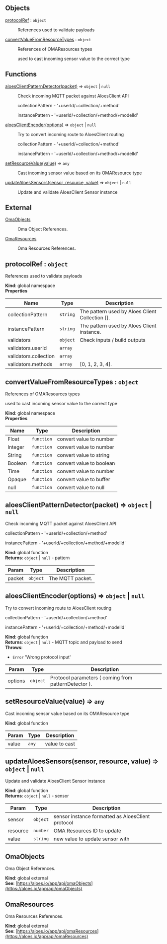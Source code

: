 ## Objects

<dl>
<dt><a href="#protocolRef">protocolRef</a> : <code>object</code></dt>
<dd><p>References used to validate payloads</p>
</dd>
<dt><a href="#convertValueFromResourceTypes">convertValueFromResourceTypes</a> : <code>object</code></dt>
<dd><p>References of OMAResources types</p>
<p>used to cast incoming sensor value to the correct type</p>
</dd>
</dl>

## Functions

<dl>
<dt><a href="#aloesClientPatternDetector">aloesClientPatternDetector(packet)</a> ⇒ <code>object</code> | <code>null</code></dt>
<dd><p>Check incoming MQTT packet against AloesClient API</p>
<p>collectionPattern - &#39;+userId/+collection/+method&#39;</p>
<p>instancePattern - &#39;+userId/+collection/+method/+modelId&#39;</p>
</dd>
<dt><a href="#aloesClientEncoder">aloesClientEncoder(options)</a> ⇒ <code>object</code> | <code>null</code></dt>
<dd><p>Try to convert incoming route to AloesClient routing</p>
<p>collectionPattern - &#39;+userId/+collection/+method&#39;</p>
<p>instancePattern - &#39;+userId/+collection/+method/+modelId&#39;</p>
</dd>
<dt><a href="#setResourceValue">setResourceValue(value)</a> ⇒ <code>any</code></dt>
<dd><p>Cast incoming sensor value based on its OMAResource type</p>
</dd>
<dt><a href="#updateAloesSensors">updateAloesSensors(sensor, resource, value)</a> ⇒ <code>object</code> | <code>null</code></dt>
<dd><p>Update and validate AloesClient Sensor instance</p>
</dd>
</dl>

## External

<dl>
<dt><a href="#external_OmaObjects">OmaObjects</a></dt>
<dd><p>Oma Object References.</p>
</dd>
<dt><a href="#external_OmaResources">OmaResources</a></dt>
<dd><p>Oma Resources References.</p>
</dd>
</dl>

<a name="protocolRef"></a>

## protocolRef : <code>object</code>
References used to validate payloads

**Kind**: global namespace  
**Properties**

| Name | Type | Description |
| --- | --- | --- |
| collectionPattern | <code>string</code> | The pattern used by Aloes Client Collection []. |
| instancePattern | <code>string</code> | The pattern used by Aloes Client instance. |
| validators | <code>object</code> | Check inputs / build outputs |
| validators.userId | <code>array</code> |  |
| validators.collection | <code>array</code> |  |
| validators.methods | <code>array</code> | [0, 1, 2, 3, 4]. |

<a name="convertValueFromResourceTypes"></a>

## convertValueFromResourceTypes : <code>object</code>
References of OMAResources types

used to cast incoming sensor value to the correct type

**Kind**: global namespace  
**Properties**

| Name | Type | Description |
| --- | --- | --- |
| Float | <code>function</code> | convert value to number |
| Integer | <code>function</code> | convert value to number |
| String | <code>function</code> | convert value to string |
| Boolean | <code>function</code> | convert value to boolean |
| Time | <code>function</code> | convert value to number |
| Opaque | <code>function</code> | convert value to buffer |
| null | <code>function</code> | convert value to null |

<a name="aloesClientPatternDetector"></a>

## aloesClientPatternDetector(packet) ⇒ <code>object</code> \| <code>null</code>
Check incoming MQTT packet against AloesClient API

collectionPattern - '+userId/+collection/+method'

instancePattern - '+userId/+collection/+method/+modelId'

**Kind**: global function  
**Returns**: <code>object</code> \| <code>null</code> - pattern  

| Param | Type | Description |
| --- | --- | --- |
| packet | <code>object</code> | The MQTT packet. |

<a name="aloesClientEncoder"></a>

## aloesClientEncoder(options) ⇒ <code>object</code> \| <code>null</code>
Try to convert incoming route to AloesClient routing

collectionPattern - '+userId/+collection/+method'

instancePattern - '+userId/+collection/+method/+modelId'

**Kind**: global function  
**Returns**: <code>object</code> \| <code>null</code> - MQTT topic and payload to send  
**Throws**:

- <code>Error</code> 'Wrong protocol input'


| Param | Type | Description |
| --- | --- | --- |
| options | <code>object</code> | Protocol parameters ( coming from patternDetector ). |

<a name="setResourceValue"></a>

## setResourceValue(value) ⇒ <code>any</code>
Cast incoming sensor value based on its OMAResource type

**Kind**: global function  

| Param | Type | Description |
| --- | --- | --- |
| value | <code>any</code> | value to cast |

<a name="updateAloesSensors"></a>

## updateAloesSensors(sensor, resource, value) ⇒ <code>object</code> \| <code>null</code>
Update and validate AloesClient Sensor instance

**Kind**: global function  
**Returns**: <code>object</code> \| <code>null</code> - sensor  

| Param | Type | Description |
| --- | --- | --- |
| sensor | <code>object</code> | sensor instance formatted as AloesClient protocol |
| resource | <code>number</code> | [OMA Resources](/aloes/#omaresources)  ID to update |
| value | <code>string</code> | new value to update sensor with |

<a name="external_OmaObjects"></a>

## OmaObjects
Oma Object References.

**Kind**: global external  
**See**: [https://aloes.io/app/api/omaObjects](https://aloes.io/app/api/omaObjects)  
<a name="external_OmaResources"></a>

## OmaResources
Oma Resources References.

**Kind**: global external  
**See**: [https://aloes.io/app/api/omaResources](https://aloes.io/app/api/omaResources)  
